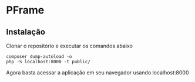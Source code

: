 # PFrame

## Instalação

Clonar o repositório e executar os comandos abaixo

    composer dump-autoload -o
    php -S localhost:8000 -t public/

Agora basta acessar a aplicação em seu navegador usando localhost:8000
